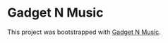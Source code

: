 # Gadget N Music

This project was bootstrapped with [Gadget N Music](https://github.com/facebook/create-react-app).

